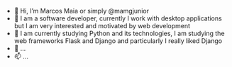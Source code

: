 - 👋 Hi, I’m Marcos Maia or simply @mamgjunior
- 👀 I am a software developer, currently I work with desktop applications but I am very interested and motivated by web development
- 🌱 I am currently studying Python and its technologies, I am studying the web frameworks Flask and Django and particularly I really liked Django
- 💞️  ...
- 📫  ...

<!---
mamgjunior/mamgjunior is a ✨ special ✨ repository because its `README.md` (this file) appears on your GitHub profile.
You can click the Preview link to take a look at your changes.
--->

